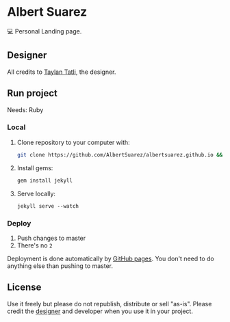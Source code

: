 # Albert Suarez

💻 Personal Landing page.

## Designer

All credits to [Taylan Tatli](https://github.com/taylantatli), the designer.

## Run project

Needs: Ruby

### Local 

1. Clone repository to your computer with:

    ```bash
    git clone https://github.com/AlbertSuarez/albertsuarez.github.io && cd albertsuarez.github.io
    ```

2. Install gems:
   
   ```bash
   gem install jekyll
   ```

3. Serve locally:
   
   ```
   jekyll serve --watch
   ```

### Deploy

1. Push changes to master
2. There's no `2`

Deployment is done automatically by [GitHub pages](https://pages.github.com/). You don't need to do anything else than pushing to master.

## License

Use it freely but please do not republish, distribute or sell "as-is". Please credit the [designer](https://github.com/taylantatli) and developer when you use it in your project.
